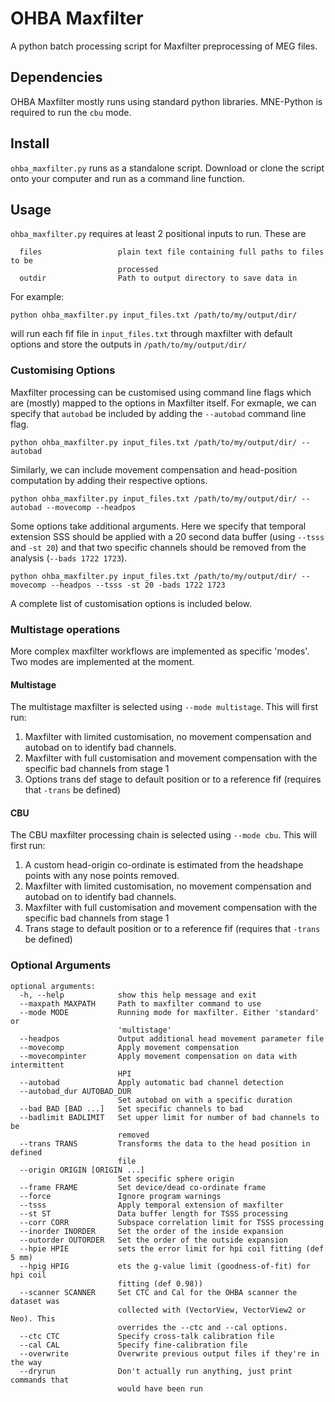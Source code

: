 # OHBA Maxfilter

A python batch processing script for Maxfilter preprocessing of MEG files.

## Dependencies

OHBA Maxfilter mostly runs using standard python libraries. MNE-Python is required to run the `cbu` mode.

## Install

`ohba_maxfilter.py` runs as a standalone script. Download or clone the script onto your computer and run as a command line function.

## Usage

`ohba_maxfilter.py` requires at least 2 positional inputs to run. These are

```
  files                 plain text file containing full paths to files to be
                        processed
  outdir                Path to output directory to save data in
```

For example:

```
python ohba_maxfilter.py input_files.txt /path/to/my/output/dir/
```

will run each fif file in `input_files.txt` through maxfilter with default options and store the outputs in `/path/to/my/output/dir/`

### Customising Options

Maxfilter processing can be customised using command line flags which are (mostly) mapped to the options in Maxfilter itself. For exmaple, we can specify that `autobad` be included by adding the `--autobad` command line flag.

```
python ohba_maxfilter.py input_files.txt /path/to/my/output/dir/ --autobad
```

Similarly, we can include movement compensation and head-position computation by adding their respective options.

```
python ohba_maxfilter.py input_files.txt /path/to/my/output/dir/ --autobad --movecomp --headpos
```

Some options take additional arguments. Here we specify that temporal extension SSS should be applied with a 20 second data buffer (using `--tsss` and `-st 20`) and that two specific channels should be removed from the analysis (`--bads 1722 1723`).

```
python ohba_maxfilter.py input_files.txt /path/to/my/output/dir/ --movecomp --headpos --tsss -st 20 -bads 1722 1723
```

A complete list of customisation options is included below.

### Multistage operations

More complex maxfilter workflows are implemented as specific 'modes'. Two modes are implemented at the moment.

#### Multistage

The multistage maxfilter is selected using `--mode multistage`. This will first run:

1) Maxfilter with limited customisation, no movement compensation and autobad on to identify bad channels. 
2) Maxfilter with full customisation and movement compensation with the specific bad channels from stage 1
3) Options trans def stage to default position or to a reference fif (requires that `-trans` be defined)

#### CBU

The CBU maxfilter processing chain is selected using `--mode cbu`. This will first run:

1) A custom head-origin co-ordinate is estimated from the headshape points with any nose points removed.
2) Maxfilter with limited customisation, no movement compensation and autobad on to identify bad channels. 
3) Maxfilter with full customisation and movement compensation with the specific bad channels from stage 1
4) Trans stage to default position or to a reference fif (requires that `-trans` be defined)

### Optional Arguments

```
optional arguments:
  -h, --help            show this help message and exit
  --maxpath MAXPATH     Path to maxfilter command to use
  --mode MODE           Running mode for maxfilter. Either 'standard' or
                        'multistage'
  --headpos             Output additional head movement parameter file
  --movecomp            Apply movement compensation
  --movecompinter       Apply movement compensation on data with intermittent
                        HPI
  --autobad             Apply automatic bad channel detection
  --autobad_dur AUTOBAD_DUR
                        Set autobad on with a specific duration
  --bad BAD [BAD ...]   Set specific channels to bad
  --badlimit BADLIMIT   Set upper limit for number of bad channels to be
                        removed
  --trans TRANS         Transforms the data to the head position in defined
                        file
  --origin ORIGIN [ORIGIN ...]
                        Set specific sphere origin
  --frame FRAME         Set device/dead co-ordinate frame
  --force               Ignore program warnings
  --tsss                Apply temporal extension of maxfilter
  --st ST               Data buffer length for TSSS processing
  --corr CORR           Subspace correlation limit for TSSS processing
  --inorder INORDER     Set the order of the inside expansion
  --outorder OUTORDER   Set the order of the outside expansion
  --hpie HPIE           sets the error limit for hpi coil fitting (def 5 mm)
  --hpig HPIG           ets the g-value limit (goodness-of-fit) for hpi coil
                        fitting (def 0.98))
  --scanner SCANNER     Set CTC and Cal for the OHBA scanner the dataset was
                        collected with (VectorView, VectorView2 or Neo). This
                        overrides the --ctc and --cal options.
  --ctc CTC             Specify cross-talk calibration file
  --cal CAL             Specify fine-calibration file
  --overwrite           Overwrite previous output files if they're in the way
  --dryrun              Don't actually run anything, just print commands that
                        would have been run
```

